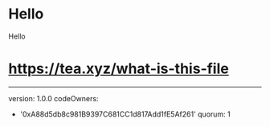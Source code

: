 # Hello
Hello
# https://tea.xyz/what-is-this-file
---
version: 1.0.0
codeOwners:
  - '0xA88d5db8c981B9397C681CC1d817Add1fE5Af261'
quorum: 1
